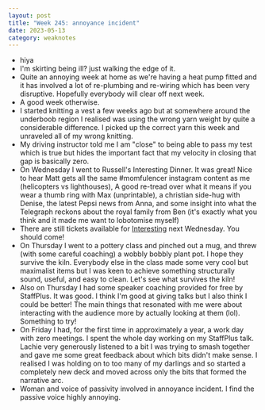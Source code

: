 ```yaml
---
layout: post
title: "Week 245: annoyance incident"
date: 2023-05-13
category: weaknotes
---
```

* hiya
* I'm skirting being ill? just walking the edge of it.
* Quite an annoying week at home as we're having a heat pump fitted and it has involved a lot of re-plumbing and re-wiring which has been very disruptive. Hopefully everybody will clear off next week.
* A good week otherwise.
* I started knitting a vest a few weeks ago but at somewhere around the underboob region I realised was using the wrong yarn weight by quite a considerable difference. I picked up the correct yarn this week and unraveled all of my wrong knitting.
* My driving instructor told me I am "close" to being able to pass my test which is true but hides the important fact that my velocity in closing that gap is basically zero.
* On Wednesday I went to Russell's Interesting Dinner. It was great! Nice to hear Matt gets all the same #momfulencer instagram content as me (helicopters vs lighthouses), A good re-tread over what it means if you wear a thumb ring  with Max (unprintable), a christian side-hug with Denise, the latest Pepsi news from Anna, and some insight into what the Telegraph reckons about the royal family from Ben (it's exactly what you think and it made me want to lobotomise myself)
* There are still tickets available for [Interesting](https://www.eventbrite.com/e/interesting-2023-tickets-491174846187) next Wednesday. You should come! 
* On Thursday I went to a pottery class and pinched out a mug, and threw (with some careful coaching) a wobbly bobbly plant pot. I hope they survive the kiln. Everybody else in the class made some very cool but maximalist items but I was keen to achieve something structurally sound, useful, and easy to clean. Let's see what survives the kiln!
* Also on Thursday I had some speaker coaching provided for free by StaffPlus. It was good. I think I'm good at giving talks but I also think I could be better! The main things that resonated with me were about interacting with the audience more by actually looking at them (lol). Something to try!
* On Friday I had, for the first time in approximately a year, a work day with zero meetings. I spent the whole day working on my StaffPlus talk. Lachie very generously listened to a bit I was trying to smash together and gave me some great feedback about which bits didn't make sense. I realised I was holding on to too many of my darlings and so started a completely new deck and moved across only the bits that formed the narrative arc.
* Woman and voice of passivity involved in annoyance incident. I find the passive voice highly annoying.
